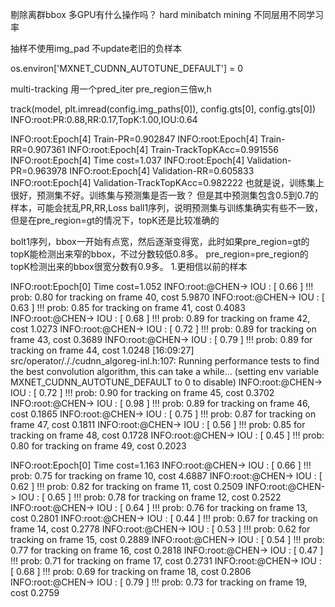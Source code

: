 剔除离群bbox
多GPU有什么操作吗？
hard minibatch mining
不同层用不同学习率

抽样不使用img_pad
不update老旧的负样本


os.environ['MXNET_CUDNN_AUTOTUNE_DEFAULT'] = 0


multi-tracking 用一个pred_iter
pre_region三倍w,h

track(model, plt.imread(config.img_paths[0]), config.gts[0], config.gts[0])
INFO:root:PR:0.88,RR:0.17,TopK:1.00,IOU:0.64

INFO:root:Epoch[4] Train-PR=0.902847
INFO:root:Epoch[4] Train-RR=0.907361
INFO:root:Epoch[4] Train-TrackTopKAcc=0.991556
INFO:root:Epoch[4] Time cost=1.037
INFO:root:Epoch[4] Validation-PR=0.963978
INFO:root:Epoch[4] Validation-RR=0.605833
INFO:root:Epoch[4] Validation-TrackTopKAcc=0.982222
也就是说，训练集上很好，预测集不好。训练集与预测集是否一致？ 
但是其中预测集包含0.5到0.7的样本，可能会扰乱PR,RR,Loss
ball1序列，说明预测集与训练集确实有些不一致，但是在pre_region=gt的情况下，topK还是比较准确的

bolt1序列，bbox一开始有点宽，然后逐渐变得宽，此时如果pre_region=gt的topK能检测出来窄的bbox，不过分数较低0.8多。
pre_region=pre_region的topK检测出来的bbox很宽分数有0.9多。
1.更相信以前的样本


INFO:root:Epoch[0] Time cost=1.052
INFO:root:@CHEN-> IOU : [ 0.66 ] !!!  prob: 0.80 for tracking on frame 40, cost 5.9870
INFO:root:@CHEN-> IOU : [ 0.63 ] !!!  prob: 0.85 for tracking on frame 41, cost 0.4083
INFO:root:@CHEN-> IOU : [ 0.68 ] !!!  prob: 0.89 for tracking on frame 42, cost 1.0273
INFO:root:@CHEN-> IOU : [ 0.72 ] !!!  prob: 0.89 for tracking on frame 43, cost 0.3689
INFO:root:@CHEN-> IOU : [ 0.79 ] !!!  prob: 0.89 for tracking on frame 44, cost 1.0248
[16:09:27] src/operator/././cudnn_algoreg-inl.h:107: Running performance tests to find the best convolution algorithm, this can take a while... (setting env variable MXNET_CUDNN_AUTOTUNE_DEFAULT to 0 to disable)
INFO:root:@CHEN-> IOU : [ 0.72 ] !!!  prob: 0.90 for tracking on frame 45, cost 0.3702
INFO:root:@CHEN-> IOU : [ 0.98 ] !!!  prob: 0.89 for tracking on frame 46, cost 0.1865
INFO:root:@CHEN-> IOU : [ 0.75 ] !!!  prob: 0.87 for tracking on frame 47, cost 0.1811
INFO:root:@CHEN-> IOU : [ 0.56 ] !!!  prob: 0.85 for tracking on frame 48, cost 0.1728
INFO:root:@CHEN-> IOU : [ 0.45 ] !!!  prob: 0.80 for tracking on frame 49, cost 0.2023

INFO:root:Epoch[0] Time cost=1.163
INFO:root:@CHEN-> IOU : [ 0.66 ] !!!  prob: 0.75 for tracking on frame 10, cost 4.6887
INFO:root:@CHEN-> IOU : [ 0.62 ] !!!  prob: 0.82 for tracking on frame 11, cost 0.2509
INFO:root:@CHEN-> IOU : [ 0.65 ] !!!  prob: 0.78 for tracking on frame 12, cost 0.2522
INFO:root:@CHEN-> IOU : [ 0.64 ] !!!  prob: 0.76 for tracking on frame 13, cost 0.2801
INFO:root:@CHEN-> IOU : [ 0.44 ] !!!  prob: 0.67 for tracking on frame 14, cost 0.2778
INFO:root:@CHEN-> IOU : [ 0.53 ] !!!  prob: 0.62 for tracking on frame 15, cost 0.2889
INFO:root:@CHEN-> IOU : [ 0.54 ] !!!  prob: 0.77 for tracking on frame 16, cost 0.2818
INFO:root:@CHEN-> IOU : [ 0.47 ] !!!  prob: 0.71 for tracking on frame 17, cost 0.2731
INFO:root:@CHEN-> IOU : [ 0.68 ] !!!  prob: 0.69 for tracking on frame 18, cost 0.2806
INFO:root:@CHEN-> IOU : [ 0.79 ] !!!  prob: 0.73 for tracking on frame 19, cost 0.2759